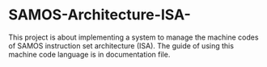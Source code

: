 # SAMOS-Architecture-ISA-
This project is about implementing a system to manage the machine codes of SAMOS instruction set architecture (ISA).
The guide of using this machine code language is in documentation file.
